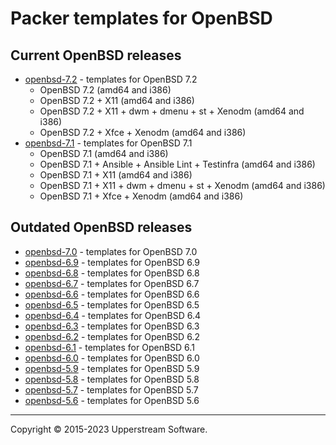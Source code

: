 # Packer templates for OpenBSD

## Current OpenBSD releases

* [openbsd-7.2](openbsd-7.2/README.mdown) - templates for OpenBSD 7.2
  * OpenBSD 7.2 (amd64 and i386)
  * OpenBSD 7.2 + X11 (amd64 and i386)
  * OpenBSD 7.2 + X11 + dwm + dmenu + st + Xenodm (amd64 and i386)
  * OpenBSD 7.2 + Xfce + Xenodm (amd64 and i386)
* [openbsd-7.1](openbsd-7.1/README.mdown) - templates for OpenBSD 7.1
  * OpenBSD 7.1 (amd64 and i386)
  * OpenBSD 7.1 + Ansible + Ansible Lint + Testinfra (amd64 and i386)
  * OpenBSD 7.1 + X11 (amd64 and i386)
  * OpenBSD 7.1 + X11 + dwm + dmenu + st + Xenodm (amd64 and i386)
  * OpenBSD 7.1 + Xfce + Xenodm (amd64 and i386)

## Outdated OpenBSD releases

* [openbsd-7.0](openbsd-7.0/README.mdown) - templates for OpenBSD 7.0
* [openbsd-6.9](openbsd-6.9/README.mdown) - templates for OpenBSD 6.9
* [openbsd-6.8](openbsd-6.8/README.mdown) - templates for OpenBSD 6.8
* [openbsd-6.7](openbsd-6.7/README.mdown) - templates for OpenBSD 6.7
* [openbsd-6.6](openbsd-6.6/README.mdown) - templates for OpenBSD 6.6
* [openbsd-6.5](openbsd-6.5/README.mdown) - templates for OpenBSD 6.5
* [openbsd-6.4](openbsd-6.4/README.mdown) - templates for OpenBSD 6.4
* [openbsd-6.3](openbsd-6.3/README.mdown) - templates for OpenBSD 6.3
* [openbsd-6.2](openbsd-6.2/README.mdown) - templates for OpenBSD 6.2
* [openbsd-6.1](openbsd-6.1/README.mdown) - templates for OpenBSD 6.1
* [openbsd-6.0](openbsd-6.0/README.mdown) - templates for OpenBSD 6.0
* [openbsd-5.9](openbsd-5.9/README.mdown) - templates for OpenBSD 5.9
* [openbsd-5.8](openbsd-5.8/README.mdown) - templates for OpenBSD 5.8
* [openbsd-5.7](openbsd-5.7/README.mdown) - templates for OpenBSD 5.7
* [openbsd-5.6](openbsd-5.6/README.mdown) - templates for OpenBSD 5.6

- - -

Copyright &copy; 2015-2023 Upperstream Software.
